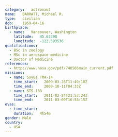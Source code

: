 ```yaml
---
category:	astronaut
name:	BARRATT, Michael R.
type:	civilian
dob:	1959-04-16
birthplace:
  - name:	Vancouver, Washington
    latitude:	45.63398
    longitude:	-122.593536
qualifications:
  - BSc in zoology
  - MSc in aerospace medicine
  - Doctor of Medicine
references:
  - http://www.nasa.gov/pdf/740566main_current.pdf
missions:
  - name: Soyuz TMA-14
    time_start:   2009-03-26T11:49:18Z
    time_end:     2009-10-11T04:33Z
  - name: STS-133
    time_start:   2011-02-24T21:53:24Z
    time_end:     2011-03-09T16:58:15Z
evas:
  - time_start: 
    duration:   4h54m
gender:	Male
country:
  - USA
---
```

